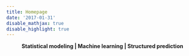 ```yaml
---
title: Homepage
date: '2017-01-31'
disable_mathjax: true
disable_highlight: true
---
```


<center><strong> Statistical modeling | Machine learning | Structured prediction </strong></center>

